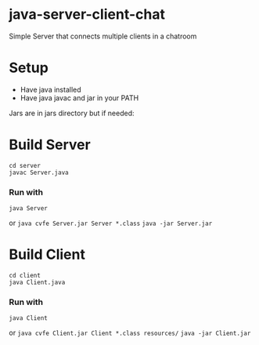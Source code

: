 java-server-client-chat
=======================

Simple Server that connects multiple clients in a chatroom

Setup
=====

- Have java installed
- Have java javac and jar in your PATH

Jars are in jars directory but if needed:

Build Server
============

    cd server
    javac Server.java

### Run with

    java Server
or
    `java cvfe Server.jar Server *.class`
    `java -jar Server.jar`
  
Build Client
============

    cd client
    java Client.java
  
### Run with

    java Client
or
    `java cvfe Client.jar Client *.class resources/`
    `java -jar Client.jar`
